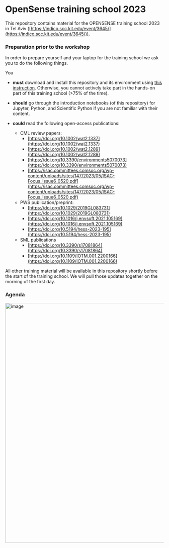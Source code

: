 # OpenSense training school 2023
This repository contains material for the OPENSENSE training school 2023 in Tel Aviv ([https://indico.scc.kit.edu/event/3645/](https://indico.scc.kit.edu/event/3645/)).
### Preparation prior to the workshop
In order to prepare yourself and your laptop for the training school we ask you to do the following things.   
  
You

*  **must** download and install this repository and its environment using [this instruction](https://github.com/OpenSenseAction/training_school_opensene_2023/blob/main/environment_installation_instructions.md). Otherwise, you cannot actively take part in the hands-on part of this training school (>75% of the time).

*  **should** go through the introduction notebooks (of this repository) for Jupyter, Python, and Scientific Python if you are not familiar with their content.

*  **could** read the following open-access publications:
    * CML review papers:
      * [https://doi.org/10.1002/wat2.1337](https://doi.org/10.1002/wat2.1337)
      * [https://doi.org/10.1002/wat2.1289](https://doi.org/10.1002/wat2.1289)
      * [https://doi.org/10.3390/environments5070073](https://doi.org/10.3390/environments5070073)
      * [https://isac.committees.comsoc.org/wp-content/uploads/sites/147/2023/05/ISAC-Focus_Issue6_0520.pdf](https://isac.committees.comsoc.org/wp-content/uploads/sites/147/2023/05/ISAC-Focus_Issue6_0520.pdf)
    * PWS publication/preprint:
      * [https://doi.org/10.1029/2019GL083731](https://doi.org/10.1029/2019GL083731)
      * [https://doi.org/10.1016/j.envsoft.2021.105169](https://doi.org/10.1016/j.envsoft.2021.105169)
      * [https://doi.org/10.5194/hess-2023-195](https://doi.org/10.5194/hess-2023-195)
    * SML publications 
      * [https://doi.org/10.3390/s17081864](https://doi.org/10.3390/s17081864)
      * [https://doi.org/10.1109/IOTM.001.2200166](https://doi.org/10.1109/IOTM.001.2200166)

All other training material will be available in this repository shortly before the start of the training school. We will pull those updates together on the morning of the first day.

### Agenda  
<img width="764" alt="image" src="https://github.com/OpenSenseAction/training_school_opensene_2023/assets/44392812/1ea8b958-0444-467e-abee-b60d6bf66946">


